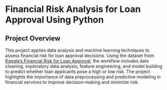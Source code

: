 # Financial Risk Analysis for Loan Approval Using Python

## Project Overview

This project applies data analysis and machine learning techniques to assess financial risk for loan approval decisions. Using the dataset from [Kaggle’s Financial Risk for Loan Approval](https://www.kaggle.com/datasets/lorenzozoppelletto/financial-risk-for-loan-approval), the workflow includes data cleaning, exploratory data analysis, feature engineering, and model building to predict whether loan applicants pose a high or low risk. The project highlights the importance of data preprocessing and predictive modeling in financial services to improve decision-making and minimize risk.

